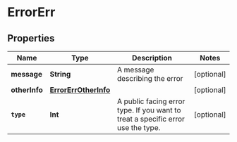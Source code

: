 

# ErrorErr


## Properties

Name | Type | Description | Notes
------------ | ------------- | ------------- | -------------
**message** | **String** | A message describing the error |  [optional]
**otherInfo** | [**ErrorErrOtherInfo**](ErrorErrOtherInfo.md) |  |  [optional]
**`type`** | **Int** | A public facing error type. If you want to treat a specific error use the type. |  [optional]



